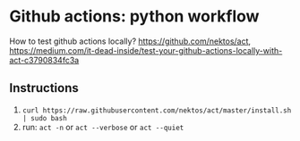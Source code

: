 # Github actions: python workflow
How to test github actions locally? https://github.com/nektos/act, https://medium.com/it-dead-inside/test-your-github-actions-locally-with-act-c3790834fc3a

## Instructions
1. `curl https://raw.githubusercontent.com/nektos/act/master/install.sh | sudo bash`
2. run: `act -n` or `act --verbose` or `act --quiet`
